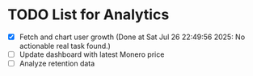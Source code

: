 # TODO List for Analytics

- [x] Fetch and chart user growth  (Done at Sat Jul 26 22:49:56 2025: No actionable real task found.)
- [ ] Update dashboard with latest Monero price
- [ ] Analyze retention data